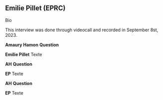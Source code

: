 ## Emilie Pillet (EPRC)

Bio

This interview was done through videocall and recorded in September 8st, 2023.

**Amaury Hamon** **Question**

**Emilie Pillet** Texte 

**AH** **Question**

**EP** Texte

**AH** **Question**

**EP** Texte